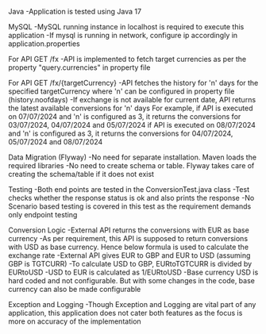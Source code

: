 Java
    -Application is tested using Java 17

MySQL
    -MySQL running instance in localhost is required to execute this application
    -If mysql is running in network, configure ip accordingly in application.properties


For API  GET /fx
    -API is implemented to fetch target currencies as per the property "query.currencies" in property file

For API GET /fx/{targetCurrency}
    -API fetches the history for 'n' days for the specified targetCurrency where 'n' can be configured in property file (history.noofdays)
    -If exchange is not available for current date, API returns the latest available conversions for 'n' days
        For example, if API is executed on 07/07/2024 and 'n' is configured as 3, it returns the conversions for 03/07/2024, 04/07/2024 and 05/07/2024
                     if API is executed on 08/07/2024 and 'n' is configured as 3, it returns the conversions for 04/07/2024, 05/07/2024 and 08/07/2024

Data Migration (Flyway)
    -No need for separate installation. Maven loads the required libraries
    -No need to create schema or table. Flyway takes care of creating the schema/table if it does not exist

Testing
    -Both end points are tested in the ConversionTest.java class
    -Test checks whether the response status is ok and also prints the response
    -No Scenario based testing is covered in this test as the requirement demands only endpoint testing

Conversion Logic
    -External API returns the conversions with EUR as base currency
    -As per requirement, this API is supposed to return conversions with USD as base currency. Hence below formula is used to calculate the exchange rate
        -External API gives EUR to GBP and EUR to USD (assuming GBP is TGTCURR)
        -To calculate USD to GBP, EURtoTGTCURR is divided by EURtoUSD
        -USD to EUR is calculated as 1/EURtoUSD
    -Base currency USD is hard coded and not configurable. But with some changes in the code, base currency can also be made configurable

Exception and Logging
    -Though Exception and Logging are vital part of any application, this application does not cater both features as the focus is more on accuracy of the implementation
